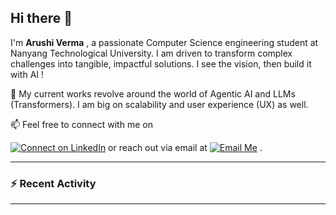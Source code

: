## Hi there 👋

I'm **Arushi Verma** , a passionate Computer Science engineering student at Nanyang Technological University. I am driven to transform complex challenges into tangible, impactful solutions. I see the vision, then build it with AI !

🔭 My current works revolve around the world of Agentic AI and LLMs (Transformers). I am big on scalability and user experience (UX) as well.

📫 Feel free to connect with me on 

[![Connect on LinkedIn](https://img.shields.io/badge/LinkedIn-%230077B5)](https://www.linkedin.com/in/vermarushi) or reach out via email at [![Email Me](https://img.shields.io/badge/Gmail-%23EA4335
)](arushiverma050@gmail.com) .

---

### :zap: Recent Activity
<!--START_SECTION:activity-->
<!--END_SECTION:activity-->

---
